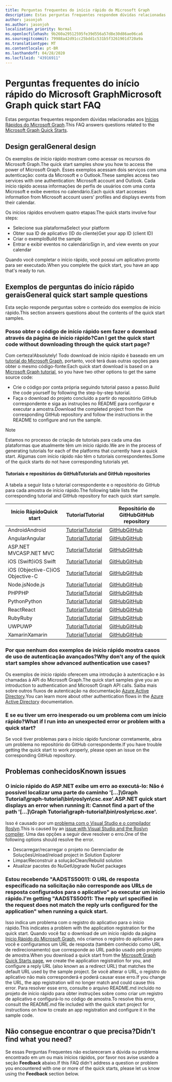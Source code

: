 ```yaml
---
title: Perguntas frequentes do início rápido do Microsoft Graph
description: Estas perguntas frequentes respondem dúvidas relacionadas aos Inícios Rápidos do Microsoft Graph.
author: jasonjoh
ms.author: jasonjoh
localization_priority: Normal
ms.openlocfilehash: 9b260a29512595fe39d556a57d8e30d86ae06ca6
ms.sourcegitcommit: 79988a42d91cc25bdd1c531b5f3261901d720a9a
ms.translationtype: MT
ms.contentlocale: pt-BR
ms.lasthandoff: 04/28/2020
ms.locfileid: "43916911"
---
```

# <a name="microsoft-graph-quick-start-faq"></a><span data-ttu-id="712fd-103">Perguntas frequentes do início rápido do Microsoft Graph</span><span class="sxs-lookup"><span data-stu-id="712fd-103">Microsoft Graph quick start FAQ</span></span>

<span data-ttu-id="712fd-104">Estas perguntas frequentes respondem dúvidas relacionadas aos [Inícios Rápidos do Microsoft Graph](https://developer.microsoft.com/graph/quick-start).</span><span class="sxs-lookup"><span data-stu-id="712fd-104">This FAQ answers questions related to the [Microsoft Graph Quick Starts](https://developer.microsoft.com/graph/quick-start).</span></span>

## <a name="general-design"></a><span data-ttu-id="712fd-105">Design geral</span><span class="sxs-lookup"><span data-stu-id="712fd-105">General design</span></span>

<span data-ttu-id="712fd-106">Os exemplos de início rápido mostram como acessar os recursos do Microsoft Graph.</span><span class="sxs-lookup"><span data-stu-id="712fd-106">The quick start samples show you how to access the power of Microsoft Graph.</span></span> <span data-ttu-id="712fd-107">Esses exemplos acessam dois serviços com uma autenticação: conta da Microsoft e o Outlook.</span><span class="sxs-lookup"><span data-stu-id="712fd-107">These samples access two services with one authentication: Microsoft account and Outlook.</span></span> <span data-ttu-id="712fd-108">Cada início rápido acessa informações de perfis de usuários com uma conta Microsoft e exibe eventos no calendário.</span><span class="sxs-lookup"><span data-stu-id="712fd-108">Each quick start accesses information from Microsoft account users' profiles and displays events from their calendar.</span></span>

<span data-ttu-id="712fd-109">Os inícios rápidos envolvem quatro etapas:</span><span class="sxs-lookup"><span data-stu-id="712fd-109">The quick starts involve four steps:</span></span>

- <span data-ttu-id="712fd-110">Selecione sua plataforma</span><span class="sxs-lookup"><span data-stu-id="712fd-110">Select your platform</span></span>
- <span data-ttu-id="712fd-111">Obter sua ID de aplicativo (ID do cliente)</span><span class="sxs-lookup"><span data-stu-id="712fd-111">Get your app ID (client ID)</span></span>
- <span data-ttu-id="712fd-112">Criar o exemplo</span><span class="sxs-lookup"><span data-stu-id="712fd-112">Build the sample</span></span>
- <span data-ttu-id="712fd-113">Entrar e exibir eventos no calendário</span><span class="sxs-lookup"><span data-stu-id="712fd-113">Sign in, and view events on your calendar</span></span>

<span data-ttu-id="712fd-114">Quando você completar o início rápido, você possui um aplicativo pronto para ser executado.</span><span class="sxs-lookup"><span data-stu-id="712fd-114">When you complete the quick start, you have an app that's ready to run.</span></span>

## <a name="general-quick-start-sample-questions"></a><span data-ttu-id="712fd-115">Exemplos de perguntas do início rápido gerais</span><span class="sxs-lookup"><span data-stu-id="712fd-115">General quick start sample questions</span></span>

<!-- markdownlint-disable MD026 -->

<span data-ttu-id="712fd-116">Esta seção responde perguntas sobre o conteúdo dos exemplos de início rápido.</span><span class="sxs-lookup"><span data-stu-id="712fd-116">This section answers questions about the contents of the quick start samples.</span></span>

### <a name="can-i-get-the-quick-start-code-without-downloading-through-the-quick-start-page"></a><span data-ttu-id="712fd-117">Posso obter o código de início rápido sem fazer o download através da página de início rápido?</span><span class="sxs-lookup"><span data-stu-id="712fd-117">Can I get the quick start code without downloading through the quick start page?</span></span>

<span data-ttu-id="712fd-118">Com certeza!</span><span class="sxs-lookup"><span data-stu-id="712fd-118">Absolutely!</span></span> <span data-ttu-id="712fd-119">Todo download de início rápido é baseado em um [tutorial do Microsoft Graph](tutorials.yml), portanto, você terá duas outras opções para obter o mesmo código-fonte:</span><span class="sxs-lookup"><span data-stu-id="712fd-119">Each quick start download is based on a [Microsoft Graph tutorial](tutorials.yml), so you have two other options to get the same source code:</span></span>

- <span data-ttu-id="712fd-120">Crie o código por conta própria seguindo tutorial passo a passo.</span><span class="sxs-lookup"><span data-stu-id="712fd-120">Build the code yourself by following the step-by-step tutorial.</span></span>
- <span data-ttu-id="712fd-121">Faça o download do projeto concluído a partir do repositório GitHub correspondente e siga as instruções no README para configurar e executar a amostra.</span><span class="sxs-lookup"><span data-stu-id="712fd-121">Download the completed project from the corresponding GitHub repository and follow the instructions in the README to configure and run the sample.</span></span>

> [!NOTE]
> <span data-ttu-id="712fd-122">Estamos no processo de criação de tutoriais para cada uma das plataformas que atualmente têm um início rápido.</span><span class="sxs-lookup"><span data-stu-id="712fd-122">We are in the process of generating tutorials for each of the platforms that currently have a quick start.</span></span> <span data-ttu-id="712fd-123">Algumas com início rápido não têm o tutoriais correspondentes.</span><span class="sxs-lookup"><span data-stu-id="712fd-123">Some of the quick starts do not have corresponding tutorials yet.</span></span>

#### <a name="tutorials-and-github-repositories"></a><span data-ttu-id="712fd-124">Tutoriais e repositórios do GitHub</span><span class="sxs-lookup"><span data-stu-id="712fd-124">Tutorials and GitHub repositories</span></span>

<span data-ttu-id="712fd-125">A tabela a seguir lista o tutorial correspondente e o repositório do GitHub para cada amostra de início rápido.</span><span class="sxs-lookup"><span data-stu-id="712fd-125">The following table lists the corresponding tutorial and GitHub repository for each quick start sample.</span></span>

| <span data-ttu-id="712fd-126">Início Rápido</span><span class="sxs-lookup"><span data-stu-id="712fd-126">Quick start</span></span> | <span data-ttu-id="712fd-127">Tutorial</span><span class="sxs-lookup"><span data-stu-id="712fd-127">Tutorial</span></span> | <span data-ttu-id="712fd-128">Repositório do GitHub</span><span class="sxs-lookup"><span data-stu-id="712fd-128">GitHub repository</span></span> |
|-------------|----------|-------------------|
| <span data-ttu-id="712fd-129">Android</span><span class="sxs-lookup"><span data-stu-id="712fd-129">Android</span></span> | [<span data-ttu-id="712fd-130">Tutorial</span><span class="sxs-lookup"><span data-stu-id="712fd-130">Tutorial</span></span>](/graph/tutorials/android) | [<span data-ttu-id="712fd-131">GitHub</span><span class="sxs-lookup"><span data-stu-id="712fd-131">GitHub</span></span>](https://github.com/microsoftgraph/msgraph-training-android) |
| <span data-ttu-id="712fd-132">Angular</span><span class="sxs-lookup"><span data-stu-id="712fd-132">Angular</span></span> | [<span data-ttu-id="712fd-133">Tutorial</span><span class="sxs-lookup"><span data-stu-id="712fd-133">Tutorial</span></span>](/graph/tutorials/angular) | [<span data-ttu-id="712fd-134">GitHub</span><span class="sxs-lookup"><span data-stu-id="712fd-134">GitHub</span></span>](https://github.com/microsoftgraph/msgraph-training-angularspa) |
| <span data-ttu-id="712fd-135">ASP.NET MVC</span><span class="sxs-lookup"><span data-stu-id="712fd-135">ASP.NET MVC</span></span> | [<span data-ttu-id="712fd-136">Tutorial</span><span class="sxs-lookup"><span data-stu-id="712fd-136">Tutorial</span></span>](/learn/modules/msgraph-build-aspnetmvc-apps) | [<span data-ttu-id="712fd-137">GitHub</span><span class="sxs-lookup"><span data-stu-id="712fd-137">GitHub</span></span>](https://github.com/microsoftgraph/msgraph-training-aspnetmvcapp) |
| <span data-ttu-id="712fd-138">iOS (Swift)</span><span class="sxs-lookup"><span data-stu-id="712fd-138">iOS Swift</span></span> | [<span data-ttu-id="712fd-139">Tutorial</span><span class="sxs-lookup"><span data-stu-id="712fd-139">Tutorial</span></span>](/graph/tutorials/ios-swift) | [<span data-ttu-id="712fd-140">GitHub</span><span class="sxs-lookup"><span data-stu-id="712fd-140">GitHub</span></span>](https://github.com/microsoftgraph/msgraph-training-ios-swift) |
| <span data-ttu-id="712fd-141">iOS (Objective-C)</span><span class="sxs-lookup"><span data-stu-id="712fd-141">iOS Objective-C</span></span> | [<span data-ttu-id="712fd-142">Tutorial</span><span class="sxs-lookup"><span data-stu-id="712fd-142">Tutorial</span></span>](/graph/tutorials/ios-objectivec) | [<span data-ttu-id="712fd-143">GitHub</span><span class="sxs-lookup"><span data-stu-id="712fd-143">GitHub</span></span>](https://github.com/microsoftgraph/msgraph-training-ios-objectivec) |
| <span data-ttu-id="712fd-144">Node.js</span><span class="sxs-lookup"><span data-stu-id="712fd-144">Node.js</span></span> | [<span data-ttu-id="712fd-145">Tutorial</span><span class="sxs-lookup"><span data-stu-id="712fd-145">Tutorial</span></span>](/graph/tutorials/node) | [<span data-ttu-id="712fd-146">GitHub</span><span class="sxs-lookup"><span data-stu-id="712fd-146">GitHub</span></span>](https://github.com/microsoftgraph/msgraph-training-nodeexpressapp) |
| <span data-ttu-id="712fd-147">PHP</span><span class="sxs-lookup"><span data-stu-id="712fd-147">PHP</span></span> | [<span data-ttu-id="712fd-148">Tutorial</span><span class="sxs-lookup"><span data-stu-id="712fd-148">Tutorial</span></span>](/graph/tutorials/php) | [<span data-ttu-id="712fd-149">GitHub</span><span class="sxs-lookup"><span data-stu-id="712fd-149">GitHub</span></span>](https://github.com/microsoftgraph/msgraph-training-phpapp) |
| <span data-ttu-id="712fd-150">Python</span><span class="sxs-lookup"><span data-stu-id="712fd-150">Python</span></span> | [<span data-ttu-id="712fd-151">Tutorial</span><span class="sxs-lookup"><span data-stu-id="712fd-151">Tutorial</span></span>](/graph/tutorials/python) | [<span data-ttu-id="712fd-152">GitHub</span><span class="sxs-lookup"><span data-stu-id="712fd-152">GitHub</span></span>](https://github.com/microsoftgraph/msgraph-training-pythondjangoapp) |
| <span data-ttu-id="712fd-153">React</span><span class="sxs-lookup"><span data-stu-id="712fd-153">React</span></span> | [<span data-ttu-id="712fd-154">Tutorial</span><span class="sxs-lookup"><span data-stu-id="712fd-154">Tutorial</span></span>](/graph/tutorials/react) | [<span data-ttu-id="712fd-155">GitHub</span><span class="sxs-lookup"><span data-stu-id="712fd-155">GitHub</span></span>](https://github.com/microsoftgraph/msgraph-training-reactspa) |
| <span data-ttu-id="712fd-156">Ruby</span><span class="sxs-lookup"><span data-stu-id="712fd-156">Ruby</span></span> | [<span data-ttu-id="712fd-157">Tutorial</span><span class="sxs-lookup"><span data-stu-id="712fd-157">Tutorial</span></span>](/graph/tutorials/ruby) | [<span data-ttu-id="712fd-158">GitHub</span><span class="sxs-lookup"><span data-stu-id="712fd-158">GitHub</span></span>](https://github.com/microsoftgraph/msgraph-training-rubyrailsapp) |
| <span data-ttu-id="712fd-159">UWP</span><span class="sxs-lookup"><span data-stu-id="712fd-159">UWP</span></span> | [<span data-ttu-id="712fd-160">Tutorial</span><span class="sxs-lookup"><span data-stu-id="712fd-160">Tutorial</span></span>](/graph/tutorials/uwp) | [<span data-ttu-id="712fd-161">GitHub</span><span class="sxs-lookup"><span data-stu-id="712fd-161">GitHub</span></span>](https://github.com/microsoftgraph/msgraph-training-uwp) |
| <span data-ttu-id="712fd-162">Xamarin</span><span class="sxs-lookup"><span data-stu-id="712fd-162">Xamarin</span></span> | [<span data-ttu-id="712fd-163">Tutorial</span><span class="sxs-lookup"><span data-stu-id="712fd-163">Tutorial</span></span>](/graph/tutorials/xamarin) | [<span data-ttu-id="712fd-164">GitHub</span><span class="sxs-lookup"><span data-stu-id="712fd-164">GitHub</span></span>](https://github.com/microsoftgraph/msgraph-training-xamarin) |

### <a name="why-dont-any-of-the-quick-start-samples-show-advanced-authentication-use-cases"></a><span data-ttu-id="712fd-165">Por que nenhum dos exemplos de início rápido mostra casos de uso de autenticação avançados?</span><span class="sxs-lookup"><span data-stu-id="712fd-165">Why don't any of the quick start samples show advanced authentication use cases?</span></span>

<span data-ttu-id="712fd-166">Os exemplos de início rápido oferecem uma introdução à autenticação e às chamadas à API do Microsoft Graph.</span><span class="sxs-lookup"><span data-stu-id="712fd-166">The quick start samples give you an introduction to authentication and Microsoft Graph API calls.</span></span> <span data-ttu-id="712fd-167">Saiba mais sobre outros fluxos de autenticação na documentação [Azure Active Directory](/azure/active-directory/develop/authentication-scenarios).</span><span class="sxs-lookup"><span data-stu-id="712fd-167">You can learn more about other authentication flows in the [Azure Active Directory](/azure/active-directory/develop/authentication-scenarios) documentation.</span></span>

### <a name="what-if-i-run-into-an-unexpected-error-or-problem-with-a-quick-start"></a><span data-ttu-id="712fd-168">E se eu tiver um erro inesperado ou um problema com um início rápido?</span><span class="sxs-lookup"><span data-stu-id="712fd-168">What if I run into an unexpected error or problem with a quick start?</span></span>

<span data-ttu-id="712fd-169">Se você tiver problemas para o início rápido funcionar corretamente, abra um problema no repositório do GitHub correspondente.</span><span class="sxs-lookup"><span data-stu-id="712fd-169">If you have trouble getting the quick start to work properly, please open an issue on the corresponding GitHub repository.</span></span>

## <a name="known-issues"></a><span data-ttu-id="712fd-170">Problemas conhecidos</span><span class="sxs-lookup"><span data-stu-id="712fd-170">Known issues</span></span>

### <a name="aspnet-quick-start-displays-an-error-when-running-it-cannot-find-a-part-of-the-path-graph-tutorialgraph-tutorialbinroslyncscexe"></a><span data-ttu-id="712fd-171">O início rápido do ASP.NET exibe um erro ao executá-lo: Não é possível localizar uma parte do caminho '[...]\Graph Tutorial\graph-tutorial\bin\roslyn\csc.exe'.</span><span class="sxs-lookup"><span data-stu-id="712fd-171">ASP.NET quick start displays an error when running it: Cannot find a part of the path '[...]\Graph Tutorial\graph-tutorial\bin\roslyn\csc.exe'.</span></span>

<span data-ttu-id="712fd-172">Isso é causado por um [problema com o Visual Studio e o compilador Roslyn](https://github.com/dotnet/roslyn/issues/15556).</span><span class="sxs-lookup"><span data-stu-id="712fd-172">This is caused by an [issue with Visual Studio and the Roslyn compiler](https://github.com/dotnet/roslyn/issues/15556).</span></span> <span data-ttu-id="712fd-173">Uma das opções a seguir deve resolver o erro.</span><span class="sxs-lookup"><span data-stu-id="712fd-173">One of the following options should resolve the error.</span></span>

- <span data-ttu-id="712fd-174">Descarregar/recarregar o projeto no Gerenciador de Soluções</span><span class="sxs-lookup"><span data-stu-id="712fd-174">Unload/reload project in Solution Explorer</span></span>
- <span data-ttu-id="712fd-175">Limpar/Reconstruir a solução</span><span class="sxs-lookup"><span data-stu-id="712fd-175">Clean/Rebuild solution</span></span>
- <span data-ttu-id="712fd-176">Atualizar pacotes do NuGet</span><span class="sxs-lookup"><span data-stu-id="712fd-176">Upgrade NuGet packages</span></span>

### <a name="im-getting-aadsts50011-the-reply-url-specified-in-the-request-does-not-match-the-reply-urls-configured-for-the-application-when-running-a-quick-start"></a><span data-ttu-id="712fd-177">Estou recebendo "AADSTS50011: O URL de resposta especificado na solicitação não corresponde aos URLs de resposta configurados para o aplicativo" ao executar um início rápido.</span><span class="sxs-lookup"><span data-stu-id="712fd-177">I'm getting "AADSTS50011: The reply url specified in the request does not match the reply urls configured for the application" when running a quick start.</span></span>

<span data-ttu-id="712fd-178">Isso indica um problema com o registro do aplicativo para o início rápido.</span><span class="sxs-lookup"><span data-stu-id="712fd-178">This indicates a problem with the application registration for the quick start.</span></span> <span data-ttu-id="712fd-179">Quando você faz o download de um início rápido da página [Início Rápido do Microsoft Graph](https://developer.microsoft.com/graph/quick-start), nós criamos o registro do aplicativo para você e configuramos um URL de resposta (também conhecido como URL de redirecionamento) que corresponde ao URL padrão usado pelo projeto de amostra.</span><span class="sxs-lookup"><span data-stu-id="712fd-179">When you download a quick start from the [Microsoft Graph Quick Starts page](https://developer.microsoft.com/graph/quick-start), we create the application registration for you, and configure a reply URL (also known as a redirect URL) that matches the default URL used by the sample project.</span></span> <span data-ttu-id="712fd-180">Se você alterar o URL, o registro do aplicativo não mais corresponderá e poderá causar esse erro.</span><span class="sxs-lookup"><span data-stu-id="712fd-180">If you change the URL, the app registration will no longer match and could cause this error.</span></span> <span data-ttu-id="712fd-181">Para resolver esse erro, consulte o arquivo README.md incluído no projeto de início rápido para obter instruções sobre como criar um registro de aplicativo e configurá-lo no código de amostra.</span><span class="sxs-lookup"><span data-stu-id="712fd-181">To resolve this error, consult the README.md file included with the quick start project for instructions on how to create an app registration and configure it in the sample code.</span></span>

## <a name="didnt-find-what-you-need"></a><span data-ttu-id="712fd-182">Não consegue encontrar o que precisa?</span><span class="sxs-lookup"><span data-stu-id="712fd-182">Didn't find what you need?</span></span>

<span data-ttu-id="712fd-183">Se essas Perguntas Frequentes não esclareceram a dúvida ou problema encontrado em um ou mais inícios rápidos, por favor nos avise usando a seção **Feedback** abaixo.</span><span class="sxs-lookup"><span data-stu-id="712fd-183">If this FAQ didn't address a question or problem you encountered with one or more of the quick starts, please let us know using the **Feedback** section below.</span></span>
